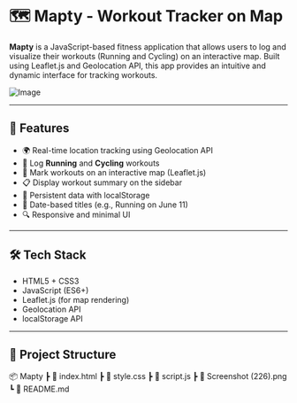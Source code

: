 
# 🗺️ Mapty - Workout Tracker on Map

**Mapty** is a JavaScript-based fitness application that allows users to log and visualize their workouts (Running and Cycling) on an interactive map. Built using Leaflet.js and Geolocation API, this app provides an intuitive and dynamic interface for tracking workouts.

![Image](https://github.com/user-attachments/assets/4f0c8c24-e34c-41b0-be9f-53d3a76d02ea)

---

## 🚀 Features

- 🌍 Real-time location tracking using Geolocation API
- 🏃 Log **Running** and **Cycling** workouts
- 📍 Mark workouts on an interactive map (Leaflet.js)
- 📋 Display workout summary on the sidebar
- 🧠 Persistent data with localStorage
- 📆 Date-based titles (e.g., Running on June 11)
- 🔍 Responsive and minimal UI

---

## 🛠️ Tech Stack

- HTML5 + CSS3
- JavaScript (ES6+)
- Leaflet.js (for map rendering)
- Geolocation API
- localStorage API

---

## 📂 Project Structure
  📦 Mapty
┣ 📄 index.html
┣ 📄 style.css
┣ 📄 script.js
┣ 📄 Screenshot (226).png
┗ 📄 README.md
